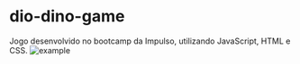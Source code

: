 # dio-dino-game

Jogo desenvolvido no bootcamp da Impulso, utilizando JavaScript, HTML e CSS.
![example](https://user-images.githubusercontent.com/82482738/138564944-30d32354-b000-4cff-a65e-ac3147755a81.png)
